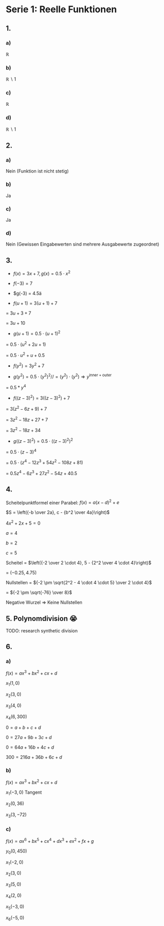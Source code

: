 # Serie 1: Reelle Funktionen

## 1.

### a)

$\mathbb{R}$

### b)

$\mathbb{R} \backslash 1$

### c)

$\mathbb{R}$

### d)

$\mathbb{R} \backslash 1$

## 2.

### a)

Nein (Funktion ist nicht stetig)

### b)

Ja

### c)

Ja

### d)

Nein (Gewissen Eingabewerten sind mehrere Ausgabewerte zugeordnet)

## 3.

- $f(x) = 3x + 7, g(x) = 0.5 \cdot x^2$

- $f(-3) = 7$

- $g(-3) = 4.5ä

- $f(u + 1) = 3(u + 1) + 7$

= $3u + 3 + 7$

= $3u + 10$

- $g(u + 1) = 0.5 \cdot (u + 1)^2$

= $0.5 \cdot (u^2 + 2u + 1)$

= $0.5 \cdot u^2 + u + 0.5$

- $f(y^2) = 3y^2 + 7$

- $g(y^2) = 0.5 \cdot (y^2)^2 // = (y^2) \cdot (y^2) \Rightarrow y^{\text{inner} + \text{outer}}$

= $0.5 * y^4$

- $f((z - 3)^2) = 3((z - 3)^2) + 7$

= $3(z^2 - 6z + 9) + 7$

= $3z^2 - 18z + 27 + 7$

= $3z^2 - 18z + 34$

- $g((z - 3)^2) = 0.5 \cdot ((z - 3)^2)^2$

= $0.5 \cdot (z - 3)^4$

= $0.5 \cdot (z^4 - 12z^3 + 54z^2 - 108z + 81)$

= $0.5z^4 - 6z^3 + 27z^2 - 54z + 40.5$

## 4.

Scheitelpunktformel einer Parabel: $f(x) = a(x - d)^2 + e$

$S = \left({-b \over 2a}, c - {b^2 \over 4a}\right)$

$4x^2 + 2x + 5 = 0$

$a = 4$

$b = 2$

$c = 5$

Scheitel = $\left({-2 \over 2 \cdot 4}, 5 - {2^2 \over 4 \cdot 4}\right)$

= $(-0.25, 4.75)$

Nullstellen = ${-2 \pm \sqrt{2^2 - 4 \cdot 4 \cdot 5} \over 2 \cdot 4}$

= ${-2 \pm \sqrt{-76} \over 8}$

Negative Wurzel => Keine Nullstellen

## 5. Polynomdivision :sob:

TODO: research synthetic division

## 6.

### a)

$f(x) = ax^3 + bx^2 + cx + d$

$x_1(1,0)$

$x_2(3,0)$

$x_3(4,0)$

$x_4(6,300)$

$0 = a + b + c + d$

$0 = 27a + 9b + 3c + d$

$0 = 64a + 16b + 4c + d$

$300 = 216a + 36b + 6c + d$

### b)

$f(x) = ax^3 + bx^2 + cx + d$

$x_1(-3,0)$ Tangent

$x_2(0,36)$

$x_3(3,-72)$

### c)

$f(x) = ax^6 + bx^5 + cx^4 + dx^3 + ex^2 + fx + g$

$y_0(0,450)$

$x_1(-2,0)$

$x_2(3,0)$

$x_3(5,0)$

$x_4(2,0)$

$x_5(-3,0)$

$x_6(-5,0)$
